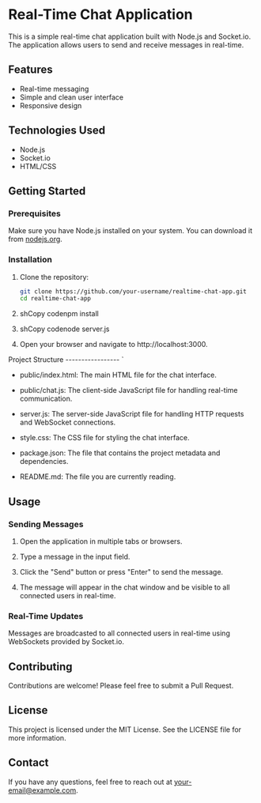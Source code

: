 # Real-Time Chat Application

This is a simple real-time chat application built with Node.js and Socket.io. The application allows users to send and receive messages in real-time.

## Features

- Real-time messaging
- Simple and clean user interface
- Responsive design

## Technologies Used

- Node.js
- Socket.io
- HTML/CSS

## Getting Started

### Prerequisites

Make sure you have Node.js installed on your system. You can download it from [nodejs.org](https://nodejs.org/).

### Installation

1. Clone the repository:

   ```sh
   git clone https://github.com/your-username/realtime-chat-app.git
   cd realtime-chat-app

1.  shCopy codenpm install
    
2.  shCopy codenode server.js
    
3.  Open your browser and navigate to http://localhost:3000.
    

Project Structure
-----------------  `

*   public/index.html: The main HTML file for the chat interface.
    
*   public/chat.js: The client-side JavaScript file for handling real-time communication.
    
*   server.js: The server-side JavaScript file for handling HTTP requests and WebSocket connections.
    
*   style.css: The CSS file for styling the chat interface.
    
*   package.json: The file that contains the project metadata and dependencies.
    
*   README.md: The file you are currently reading.
    

Usage
-----

### Sending Messages

1.  Open the application in multiple tabs or browsers.
    
2.  Type a message in the input field.
    
3.  Click the "Send" button or press "Enter" to send the message.
    
4.  The message will appear in the chat window and be visible to all connected users in real-time.
    

### Real-Time Updates

Messages are broadcasted to all connected users in real-time using WebSockets provided by Socket.io.


Contributing
------------

Contributions are welcome! Please feel free to submit a Pull Request.

License
-------

This project is licensed under the MIT License. See the LICENSE file for more information.

Contact
-------

If you have any questions, feel free to reach out at your-email@example.com.
